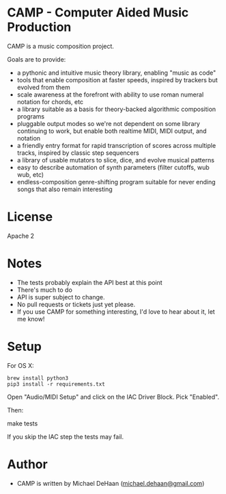 CAMP - Computer Aided Music Production
======================================

CAMP is a music composition project.

Goals are to provide:

   * a pythonic and intuitive music theory library, enabling "music as code"
   * tools that enable composition at faster speeds, inspired by trackers but evolved from them
   * scale awareness at the forefront with ability to use roman numeral notation for chords, etc
   * a library suitable as a basis for theory-backed algorithmic composition programs
   * pluggable output modes so we're not dependent on some library continuing to work, but enable both realtime MIDI, MIDI output, and notation
   * a friendly entry format for rapid transcription of scores across multiple tracks, inspired by classic step sequencers
   * a library of usable mutators to slice, dice, and evolve musical patterns
   * easy to describe automation of synth parameters (filter cutoffs, wub wub, etc) 
   * endless-composition genre-shifting program  suitable for never ending songs that also remain interesting

License
=======

Apache 2

Notes
=====

   * The tests probably explain the API best at this point
   * There's much to do
   * API is super subject to change.
   * No pull requests or tickets just yet please.
   * If you use CAMP for something interesting, I'd love to hear about it, let me know!


Setup
=====

For OS X:

    brew install python3
    pip3 install -r requirements.txt

Open "Audio/MIDI Setup" and click on the IAC Driver Block.  Pick "Enabled".  

Then:
 
   make tests

If you skip the IAC step the tests may fail. 

Author
======

   * CAMP is written by Michael DeHaan (michael.dehaan@gmail.com)

